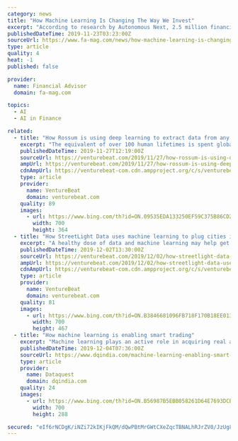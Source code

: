 ```yaml
---
category: news
title: "How Machine Learning Is Changing The Way We Invest"
excerpt: "According to research by Autonomous Next, 2.5 million financial service employees are exposed to AI technologies. In addition, AI will have an estimated $1 trillion impact across banking, investment management and insurance. But is the finance industry ready to embrace AI? Machine learning, a branch of AI, is changing the landscape of how ..."
publishedDateTime: 2019-11-23T03:23:00Z
sourceUrl: https://www.fa-mag.com/news/how-machine-learning-is-changing-the-way-we-invest-52909.html
type: article
quality: 4
heat: -1
published: false

provider:
  name: Financial Advisor
  domain: fa-mag.com

topics:
  - AI
  - AI in Finance

related:
  - title: "How Rossum is using deep learning to extract data from any document"
    excerpt: "The equivalent of over 100 human lifetimes is spent globally each day on data entry from invoices alone, according to Czech AI startup Rossum. And that is why the company is using deep learning technology to help businesses ditch manual data entry altogether, freeing up humans to focus on more complex or creative tasks. The problem Rossum is ..."
    publishedDateTime: 2019-11-27T12:19:00Z
    sourceUrl: https://venturebeat.com/2019/11/27/how-rossum-is-using-deep-learning-to-extract-data-from-any-document/
    ampUrl: https://venturebeat.com/2019/11/27/how-rossum-is-using-deep-learning-to-extract-data-from-any-document/amp/
    cdnAmpUrl: https://venturebeat-com.cdn.ampproject.org/c/s/venturebeat.com/2019/11/27/how-rossum-is-using-deep-learning-to-extract-data-from-any-document/amp/
    type: article
    provider:
      name: VentureBeat
      domain: venturebeat.com
    quality: 89
    images:
      - url: https://www.bing.com/th?id=ON.09535EDA133250EF59C375B86CD2887D
        width: 700
        height: 364
  - title: "How StreetLight Data uses machine learning to plug cities into the mobility revolution"
    excerpt: "A healthy dose of data and machine learning may help get this movement back on track. That’s the bet that San Francisco-based StreetLight Data is making. The company is helping cities harness the explosion of data being generated by everything from smart city sensors to mobile phones to new transportation modes, in a bid to reinvent urban ..."
    publishedDateTime: 2019-12-02T13:30:00Z
    sourceUrl: https://venturebeat.com/2019/12/02/how-streetlight-data-uses-machine-learning-to-plug-cities-into-the-mobility-revolution/
    ampUrl: https://venturebeat.com/2019/12/02/how-streetlight-data-uses-machine-learning-to-plug-cities-into-the-mobility-revolution/amp/
    cdnAmpUrl: https://venturebeat-com.cdn.ampproject.org/c/s/venturebeat.com/2019/12/02/how-streetlight-data-uses-machine-learning-to-plug-cities-into-the-mobility-revolution/amp/
    type: article
    provider:
      name: VentureBeat
      domain: venturebeat.com
    quality: 81
    images:
      - url: https://www.bing.com/th?id=ON.B3846681096FB718F170B18EE013B6E3
        width: 700
        height: 467
  - title: "How machine learning is enabling smart trading"
    excerpt: "Machine learning plays an active role in acquiring real and actionable insights ... As the costs of ML hardware falls, even smaller financial services companies are making a beeline to adopt such solutions. Trading, which essentially involved understanding and reacting to patterns across financial markets will not remain the same ever again."
    publishedDateTime: 2019-12-04T07:36:00Z
    sourceUrl: https://www.dqindia.com/machine-learning-enabling-smart-trading/
    type: article
    provider:
      name: Dataquest
      domain: dqindia.com
    quality: 24
    images:
      - url: https://www.bing.com/th?id=ON.B56987B5EBB058261D64E7693DCBDCAE
        width: 700
        height: 288

secured: "eIf6rNCDgK/iNZi72kIKjFkQM/dQwPBtMrGWtCXeZqcTBNALhRJrZV0/JzUg8aRfGQS0xfr9lxtIYk67EgkfKFgzU0vGHfRlGoteYSW1BTAKlw+Rqa0ykW3KCa0yJ1AgR3dpCx72DmlP386k0G3nZoVhMoKadlLTSIID9lhje+LKh4Wup6GR9gmIoxFhW1RaZRFWwqw+6ASC7qjA3cyZwmY5SiqtEKaZOSewJdcjby1dL3PRU+LyqRjhNwJ97wR6rJBMH5PKxjpAqx3tvApeCg==;8oomhqIShIDLD1DMPsR55Q=="
---
```


